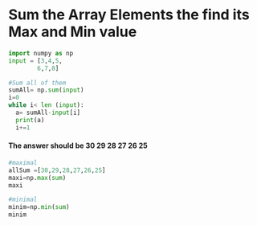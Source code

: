 # Sum the Array Elements the find its Max and Min value 
```python
import numpy as np
input = [3,4,5,
        6,7,8]

#Sum all of them
sumAll= np.sum(input)
i=0
while i< len (input):
  a= sumAll-input[i]
  print(a)
  i+=1
```
#### The answer should be **30 29 28 27 26 25**

```python  
#maximal
allSum =[30,29,28,27,26,25]
maxi=np.max(sum)
maxi

#minimal
minim=np.min(sum)
minim
```
